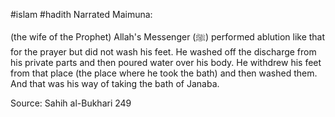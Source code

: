 #islam #hadith 
Narrated Maimuna:

(the wife of the Prophet) Allah's Messenger (ﷺ) performed ablution like that for the prayer but did not wash his feet. He washed off the discharge from his private parts and then poured water over his body. He withdrew his feet from that place (the place where he took the bath) and then washed them. And that was his way of taking the bath of Janaba.

Source: Sahih al-Bukhari 249